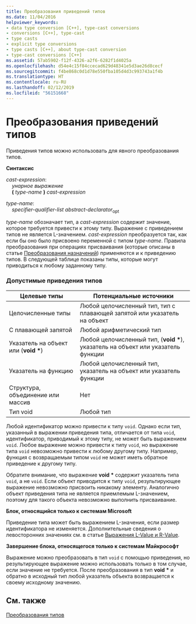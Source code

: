 ```yaml
---
title: Преобразования приведений типов
ms.date: 11/04/2016
helpviewer_keywords:
- data type conversion [C++], type-cast conversions
- conversions [C++], type-cast
- type casts
- explicit type conversions
- type casts [C++], about type-cast conversion
- type-cast conversions [C++]
ms.assetid: 57ab5902-f12f-4326-a2f6-6282f1d4025a
ms.openlocfilehash: d54e4c15f84ccecad629d48341e5d3ae26d8cecf
ms.sourcegitcommit: f4be868c0d1d78e550fba105d4d3c993743a1f4b
ms.translationtype: HT
ms.contentlocale: ru-RU
ms.lasthandoff: 02/12/2019
ms.locfileid: "56151668"
---
```

# <a name="type-cast-conversions"></a>Преобразования приведений типов

Приведения типов можно использовать для явного преобразования типов.

**Синтаксис**

*cast-expression*:<br/>
&nbsp;&nbsp;&nbsp;&nbsp;*унарное выражение*<br/>
&nbsp;&nbsp;&nbsp;&nbsp;**(**  *type-name*  **)**  *cast-expression*

*type-name*:<br/>
&nbsp;&nbsp;&nbsp;&nbsp;*specifier-qualifier-list* *abstract-declarator*<sub>opt</sub>

*type-name* обозначает тип, а *cast-expression* содержит значение, которое требуется привести к этому типу. Выражение с приведением типов не является L-значением. *cast-expression* преобразуется так, как если бы оно было присвоено переменной с типом *type-name*. Правила преобразования при операциях присваивания (которые описаны в статье [Преобразования назначений](../c-language/assignment-conversions.md)) применяются и к приведению типов. В следующей таблице показаны типы, которые могут приводиться к любому заданному типу.

### <a name="legal-type-casts"></a>Допустимые приведения типов

|Целевые типы|Потенциальные источники|
|-----------------------|-----------------------|
|Целочисленные типы|Любой целочисленный тип, тип с плавающей запятой или указатель на объект|
|С плавающей запятой|Любой арифметический тип|
|Указатель на объект или (**void**  <strong>\*</strong>)|Любой целочисленный тип, (**void**  <strong>\*</strong>), указатель на объект или указатель функции|
|Указатель на функцию|Любой целочисленный тип, указатель на объект или указатель функции|
|Структура, объединение или массив|Нет|
|Тип void|Любой тип|

Любой идентификатор можно привести к типу `void`. Однако если тип, указанный в выражении приведения типа, отличается от типа `void`, идентификатор, приводимый к этому типу, не может быть выражением `void`. Любое выражение можно привести к типу `void`, но выражение типа `void` невозможно привести к любому другому типу. Например, функция с возвращаемым типом `void` не может иметь обратное приведение к другому типу.

Обратите внимание, что выражение **void**  <strong>\*</strong> содержит указатель типа `void`, а не `void`. Если объект приводится к типу `void`, результирующее выражение невозможно присвоить никакому элементу. Аналогично объект приведения типа не является приемлемым L-значением, поэтому для такого объекта невозможно выполнить присваивание.

**Блок, относящийся только к системам Microsoft**

Приведение типа может быть выражением L-значения, если размер идентификатора не изменяется. Дополнительные сведения о левосторонних значениях см. в статье [Выражения L-Value и R-Value](../c-language/l-value-and-r-value-expressions.md).

**Завершение блока, относящегося только к системам Майкрософт**

Выражение можно преобразовать в тип `void` с помощью приведения, но результирующее выражение можно использовать только в том случае, если значение не требуется. После преобразования в тип **void**  <strong>\*</strong> и обратно в исходный тип любой указатель объекта возвращается к своему исходному значению.

## <a name="see-also"></a>См. также

[Преобразования типов](../c-language/type-conversions-c.md)
